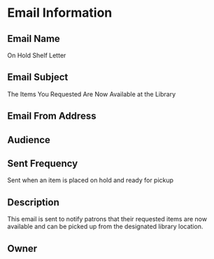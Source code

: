 # Email Information

## Email Name
On Hold Shelf Letter

## Email Subject
The Items You Requested Are Now Available at the Library

## Email From Address

## Audience

## Sent Frequency
Sent when an item is placed on hold and ready for pickup

## Description
This email is sent to notify patrons that their requested items are now available and can be picked up from the designated library location.

## Owner
